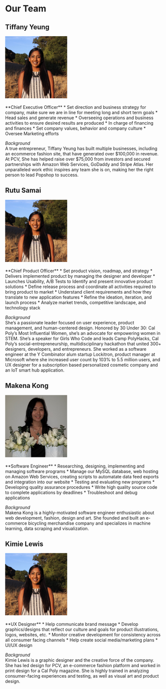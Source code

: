 # Our Team


## Tiffany Yeung
<img src="./assets/images/rutu.jpg" width="200" height="200">
<br> <br>
**Chief Executive Officer**
* Set direction and business strategy for company, make sure we are in line for meeting long and short term goals
* Head sales and generate revenue  
* Overseeing operations and business activities to ensure desired results are produced 
* In charge of financing and finances 
* Set company values, behavior and company culture  
* Oversee Marketing efforts
 <br>

*Background* <br>
A true entrepreneur, Tiffany Yeung has built multiple businesses, including an ecommerce fashion site, that have generated over $100,000 in revenue. At PCV, She has helped raise over $75,000 from investors and secured partnerships with Amazon Web Services, GoDaddy and Stripe Atlas. Her unparalleled work ethic inspires any team she is on, making her the right person to lead Popshop to success. 


## Rutu Samai
<img src="./assets/images/rutu.jpg" width="200" height="200">
<br> <br>
**Chief Product Officer**
* Set product vision, roadmap, and strategy 
* Delivers implemented product by managing the designer and developer
* Launches Usability, A/B Tests to Identify and present innovative product solutions
* Define release process and coordinate all activities required to bring product to market 
* Understand client requirements and how they translate to new application features 
* Refine the ideation, iteration, and launch process 
* Analyze market trends, competitive landscape, and technology stack <br>

*Background* <br>
She’s a passionate leader focused on user experience, product management, and human-centered design. Honored by 30 Under 30: Cal Poly’s Most Influential Women, she’s an advocate for empowering women in STEM. She’s a speaker for Girls Who Code and leads Camp PolyHacks, Cal Poly’s social-entrepreneurship, multidisciplinary hackathon that united 300+ designers, developers, and entrepreneurs. She worked as a software engineer at the Y Combinator alum startup Lockitron, product manager at Microsoft where she increased user count by 103% to 5.5 million users, and UX designer for a subscription based personalized cosmetic company and an IoT smart hub application.

## Makena Kong
<img src="./assets/images/makena.jpg" width="200" height="200">
<br> <br>
**Software Engineer**
* Researching, designing, implementing and managing software programs 
* Manage our MySQL database, web hosting on Amazon Web Services, creating scripts to automatate data feed exports and integration into our website
* Testing and evaluating new programs 
* Developing quality assurance procedures 
* Write high quality source code to complete applications by deadlines 
* Troubleshoot and debug applications 
 <br>

*Background* <br>
Makena Kong is a highly-motivated software engineer enthusiastic about web development, fashion, design and art. She founded and built an e-commerce bicycling merchandise company and specializes in machine learning, data scraping and visualization.

## Kimie Lewis
<img src="./assets/images/rutu.jpg" width="200" height="200">
<br> <br>
**UX Designer**
* Help communicate brand message 
* Develop graphics/designs that reflect our culture and goals for product illustrations, logos, websites, etc. 
* Monitor creative development for consistency across all consumer facing channels 
* Help create social media/marketing plans 
* UI/UX design <br>

*Background* <br>
Kimie Lewis is a graphic designer and the creative force of the company. She has led design for PCV, an e-commerce fashion platform and worked in print design for a Cal Poly magazine. She is highly trained in analyzing consumer-facing experiences and testing, as well as visual art and product design. 